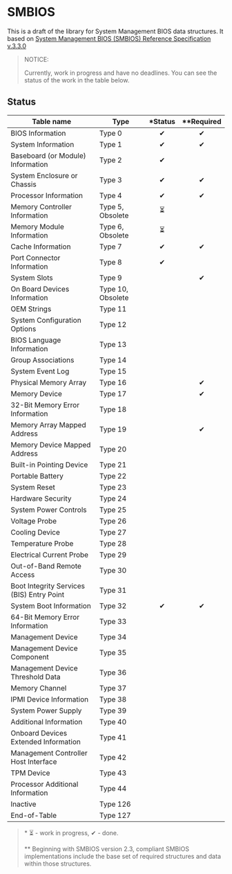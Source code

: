 # SMBIOS

This is a draft of the library for System Management BIOS data structures.
It based on [System Management BIOS (SMBIOS) Reference Specification v.3.3.0](https://www.dmtf.org/sites/default/files/standards/documents/DSP0134_3.3.0.pdf)

> NOTICE:
>
> Currently, work in progress and have no deadlines. You can see the status of the work in the table below.

## Status

| Table name                                | Type              | \*Status | \*\*Required |
|-------------------------------------------|-------------------|:--------:|:------------:|
| BIOS Information                          | Type 0            |    ✔     |      ✔       |
| System Information                        | Type 1            |    ✔     |      ✔       |
| Baseboard (or Module) Information         | Type 2            |    ✔     |              |
| System Enclosure or Chassis               | Type 3            |    ✔     |      ✔       |
| Processor Information                     | Type 4            |    ✔     |      ✔       |
| Memory Controller Information             | Type 5, Obsolete  |    ⏳     |              |
| Memory Module Information                 | Type 6, Obsolete  |    ⏳     |              |
| Cache Information                         | Type 7            |    ✔     |      ✔       |
| Port Connector Information                | Type 8            |    ✔     |              |
| System Slots                              | Type 9            |          |      ✔       |
| On Board Devices Information              | Type 10, Obsolete |          |              |
| OEM Strings                               | Type 11           |          |              |
| System Configuration Options              | Type 12           |          |              |
| BIOS Language Information                 | Type 13           |          |              |
| Group Associations                        | Type 14           |          |              |
| System Event Log                          | Type 15           |          |              |
| Physical Memory Array                     | Type 16           |          |      ✔       |
| Memory Device                             | Type 17           |          |      ✔       |
| 32-Bit Memory Error Information           | Type 18           |          |              |
| Memory Array Mapped Address               | Type 19           |          |      ✔       |
| Memory Device Mapped Address              | Type 20           |          |              |
| Built-in Pointing Device                  | Type 21           |          |              |
| Portable Battery                          | Type 22           |          |              |
| System Reset                              | Type 23           |          |              |
| Hardware Security                         | Type 24           |          |              |
| System Power Controls                     | Type 25           |          |              |
| Voltage Probe                             | Type 26           |          |              |
| Cooling Device                            | Type 27           |          |              |
| Temperature Probe                         | Type 28           |          |              |
| Electrical Current Probe                  | Type 29           |          |              |
| Out-of-Band Remote Access                 | Type 30           |          |              |
| Boot Integrity Services (BIS) Entry Point | Type 31           |          |              |
| System Boot Information                   | Type 32           |    ✔     |      ✔       |
| 64-Bit Memory Error Information           | Type 33           |          |              |
| Management Device                         | Type 34           |          |              |
| Management Device Component               | Type 35           |          |              |
| Management Device Threshold Data          | Type 36           |          |              |
| Memory Channel                            | Type 37           |          |              |
| IPMI Device Information                   | Type 38           |          |              |
| System Power Supply                       | Type 39           |          |              |
| Additional Information                    | Type 40           |          |              |
| Onboard Devices Extended Information      | Type 41           |          |              |
| Management Controller Host Interface      | Type 42           |          |              |
| TPM Device                                | Type 43           |          |              |
| Processor Additional Information          | Type 44           |          |              |
| Inactive                                  | Type 126          |          |              |
| End-of-Table                              | Type 127          |          |              |

> \* ⏳ - work in progress, ✔ - done.
>
> \*\* Beginning with SMBIOS version 2.3, compliant SMBIOS implementations include the base set of required structures and data within those structures.
